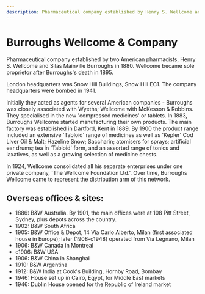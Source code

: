 ```yaml
---
description: Pharmaceutical company established by Henry S. Wellcome and Silas Burroughs.
---
```


# Burroughs Wellcome & Company

Pharmaceutical company established by two American pharmacists, Henry S. Wellcome and Silas Mainville Burroughs in 1880. Wellcome became sole proprietor after Burroughs's death in 1895.

London headquarters was Snow Hill Buildings, Snow Hill EC1. The company headquarters were bombed in 1941.

Initially they acted as agents for several American companies - Burroughs was closely associated with Wyeths; Wellcome with McKesson & Robbins. They specialised in the new 'compressed medicines' or tablets. In 1883, Burroughs Wellcome started manufacturing their own products. The main factory was established in Dartford, Kent in 1889. By 1900 the product range included an extensive 'Tabloid' range of medicines as well as 'Kepler' Cod Liver Oil & Malt; Hazeline Snow; Saccharin; atomisers for sprays; artificial ear drums; tea in 'Tabloid' form, and an assorted range of tonics and laxatives, as well as a growing selection of medicine chests.

In 1924, Wellcome consolidated all his separate enterprises under one private company, 'The Wellcome Foundation Ltd.'. Over time, Burroughs Wellcome came to represent the distribution arm of this network.

## Overseas offices & sites:

* 1886: B&W Australia. By 1901, the main offices were at 108 Pitt Street, Sydney, plus depots across the country.
* 1902: B&W South Africa
* 1905: B&W Office & Depot, 14 Via Carlo Alberto, Milan \(first associated house in Europe\); later \(1908-c1948\) operated from Via Legnano, Milan
* 1906: B&W Canada in Montreal
* c1906: B&W USA
* 1906: B&W China in Shanghai
* 1910: B&W Argentina
* 1912: B&W India at Cook's Building, Hornby Road, Bombay
* 1946: House set up in Cairo, Egypt, for Middle East markets
* 1946: Dublin House opened for the Republic of Ireland market

